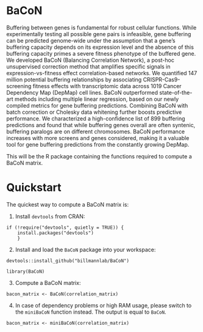 # BaCoN

Buffering between genes is fundamental for robust cellular functions. While experimentally testing all possible gene pairs is infeasible, gene buffering can be predicted genome-wide under the assumption that a gene’s buffering capacity depends on its expression level and the absence of this buffering capacity primes a severe fitness phenotype of the buffered gene. We developed BaCoN (Balancing Correlation Network), a post-hoc unsupervised correction method that amplifies specific signals in expression-vs-fitness effect correlation-based networks. We quantified 147 million potential buffering relationships by associating CRISPR-Cas9-screening fitness effects with transcriptomic data across 1019 Cancer Dependency Map (DepMap) cell lines. BaCoN outperformed state-of-the-art methods including multiple linear regression, based on our newly compiled metrics for gene buffering predictions. Combining BaCoN with batch correction or Cholesky data whitening further boosts predictive performance. We characterized a high-confidence list of 899 buffering predictions and found that while buffering genes overall are often syntenic, buffering paralogs are on different chromosomes. BaCoN performance increases with more screens and genes considered, making it a valuable tool for gene buffering predictions from the constantly growing DepMap.





This will be the R package containing the functions required to compute a BaCoN matrix. 

# Quickstart


The quickest way to compute a BaCoN matrix is:

1. Install `devtools` from CRAN:

```{r}
if (!require("devtools", quietly = TRUE)) {
	install.packages("devtools")
	}
```

2. Install and load the `BaCoN` package into your workspace:

```{r}
devtools::install_github("billmannlab/BaCoN")

library(BaCoN)
```

3. Compute a BaCoN matrix:

```{r}
bacon_matrix <- BaCoN(correlation_matrix)
```

4. In case of dependency problems or high RAM usage, please switch to the `miniBaCoN` function instead. 
The output is equal to `BaCoN`.

```{r}
bacon_matrix <- miniBaCoN(correlation_matrix)
```







